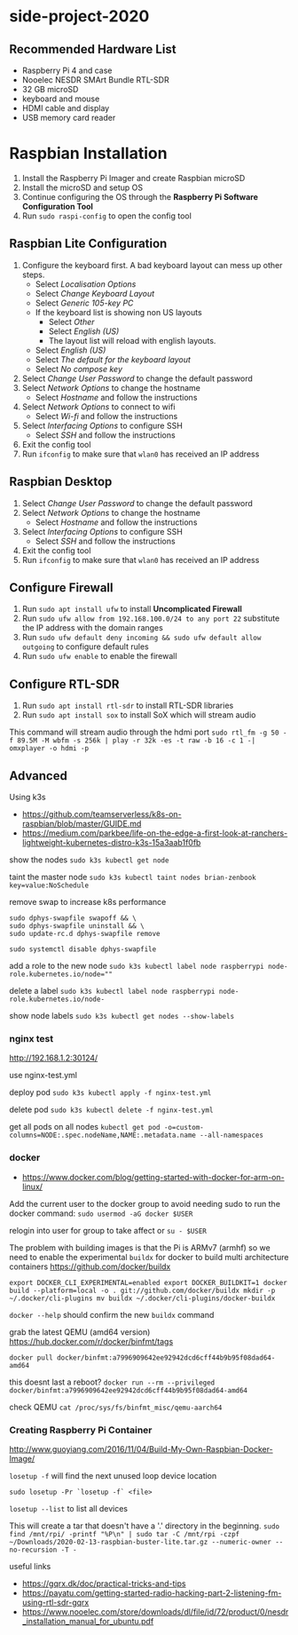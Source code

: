 # side-project-2020

## Recommended Hardware List

- Raspberry Pi 4 and case
- Nooelec NESDR SMArt Bundle RTL-SDR
- 32 GB microSD
- keyboard and mouse
- HDMI cable and display
- USB memory card reader

# Raspbian Installation

1. Install the Raspberry Pi Imager and create Raspbian microSD
2. Install the microSD and setup OS
3. Continue configuring the OS through the __Raspberry Pi Software Configuration Tool__
4. Run `sudo raspi-config` to open the config tool 

## Raspbian Lite Configuration

1. Configure the keyboard first. A bad keyboard layout can mess up other steps.
    - Select _Localisation Options_
    - Select _Change Keyboard Layout_
    - Select _Generic 105-key PC_
    - If the keyboard list is showing non US layouts
      - Select _Other_
      - Select _English (US)_
      - The layout list will reload with english layouts.
    - Select _English (US)_
    - Select _The default for the keyboard layout_
    - Select _No compose key_
2. Select _Change User Password_ to change the default password
3. Select _Network Options_ to change the hostname
    - Select _Hostname_ and follow the instructions
4. Select _Network Options_ to connect to wifi
    - Select _Wi-fi_ and follow the instructions
5. Select _Interfacing Options_ to configure SSH
    - Select _SSH_ and follow the instructions
6. Exit the config tool
7. Run `ifconfig` to make sure that `wlan0` has received an IP address

## Raspbian Desktop

1. Select _Change User Password_ to change the default password
2. Select _Network Options_ to change the hostname
    - Select _Hostname_ and follow the instructions
3. Select _Interfacing Options_ to configure SSH
    - Select _SSH_ and follow the instructions
4. Exit the config tool
5. Run `ifconfig` to make sure that `wlan0` has received an IP address

## Configure Firewall

1. Run `sudo apt install ufw` to install __Uncomplicated Firewall__
2. Run `sudo ufw allow from 192.168.100.0/24 to any port 22` substitute the IP address with the domain ranges
3. Run `sudo ufw default deny incoming && sudo ufw default allow outgoing` to configure default rules
4. Run `sudo ufw enable` to enable the firewall

## Configure RTL-SDR

1. Run `sudo apt install rtl-sdr` to install RTL-SDR libraries
2. Run `sudo apt install sox` to install SoX which will stream audio


This command will stream audio through the hdmi port
``sudo rtl_fm -g 50 -f 89.5M -M wbfm -s 256k | play -r 32k -es -t raw -b 16 -c 1 -| omxplayer -o hdmi -p``


## Advanced

Using k3s

- https://github.com/teamserverless/k8s-on-raspbian/blob/master/GUIDE.md
- https://medium.com/parkbee/life-on-the-edge-a-first-look-at-ranchers-lightweight-kubernetes-distro-k3s-15a3aab1f0fb

show the nodes
``sudo k3s kubectl get node``

taint the master node
``sudo k3s kubectl taint nodes brian-zenbook key=value:NoSchedule``

remove swap to increase k8s performance
```
sudo dphys-swapfile swapoff && \
sudo dphys-swapfile uninstall && \
sudo update-rc.d dphys-swapfile remove
```

``sudo systemctl disable dphys-swapfile``

add a role to the new node
``sudo k3s kubectl label node raspberrypi node-role.kubernetes.io/node=""``

delete a label
``sudo k3s kubectl label node raspberrypi node-role.kubernetes.io/node-``

show node labels
``sudo k3s kubectl get nodes --show-labels``

### nginx test

http://192.168.1.2:30124/

use nginx-test.yml

deploy pod
``sudo k3s kubectl apply -f nginx-test.yml``

delete pod
``sudo k3s kubectl delete -f nginx-test.yml``

get all pods on all nodes
``kubectl get pod -o=custom-columns=NODE:.spec.nodeName,NAME:.metadata.name --all-namespaces``


### docker

- https://www.docker.com/blog/getting-started-with-docker-for-arm-on-linux/

Add the current user to the docker group to avoid needing sudo to run the docker command:
``sudo usermod -aG docker $USER``

relogin into user for group to take affect or `su - $USER`

The problem with building images is that the Pi is ARMv7 (armhf) so we need to enable the experimental `buildx` for docker to build multi architecture containers
https://github.com/docker/buildx

``
export DOCKER_CLI_EXPERIMENTAL=enabled
export DOCKER_BUILDKIT=1
docker build --platform=local -o . git://github.com/docker/buildx
mkdir -p ~/.docker/cli-plugins
mv buildx ~/.docker/cli-plugins/docker-buildx
``

``docker --help`` should confirm the new `buildx` command

grab the latest QEMU (amd64 version)
https://hub.docker.com/r/docker/binfmt/tags

`docker pull docker/binfmt:a7996909642ee92942dcd6cff44b9b95f08dad64-amd64`

this doesnt last a reboot?
`docker run --rm --privileged docker/binfmt:a7996909642ee92942dcd6cff44b9b95f08dad64-amd64`

check QEMU
`cat /proc/sys/fs/binfmt_misc/qemu-aarch64`




### Creating Raspberry Pi Container

http://www.guoyiang.com/2016/11/04/Build-My-Own-Raspbian-Docker-Image/

``losetup -f`` will find the next unused loop device location

``sudo losetup -Pr `losetup -f` <file>``

``losetup --list`` to list all devices


This will create a tar that doesn't have a '.' directory in the beginning.
``sudo find /mnt/rpi/ -printf "%P\n" | sudo tar -C /mnt/rpi -czpf ~/Downloads/2020-02-13-raspbian-buster-lite.tar.gz --numeric-owner --no-recursion -T -``




useful links
- https://gqrx.dk/doc/practical-tricks-and-tips
- https://payatu.com/getting-started-radio-hacking-part-2-listening-fm-using-rtl-sdr-gqrx
- https://www.nooelec.com/store/downloads/dl/file/id/72/product/0/nesdr_installation_manual_for_ubuntu.pdf
